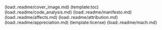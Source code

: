 (load:.readme/cover_image.md)
(template:toc)
(load:.readme/code_analysis.md)
(load:.readme/manifesto.md)
(load:.readme/affects.md)
(load:.readme/attribution.md)
(load:.readme/appreciation.md)
(template:license)
(load:.readme/mach.md)